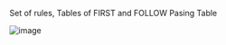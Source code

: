 Set of rules, Tables of FIRST and FOLLOW 
Pasing Table

![image](https://user-images.githubusercontent.com/65282522/119558941-b4c79200-bdaa-11eb-988f-9dad152299fb.png)
